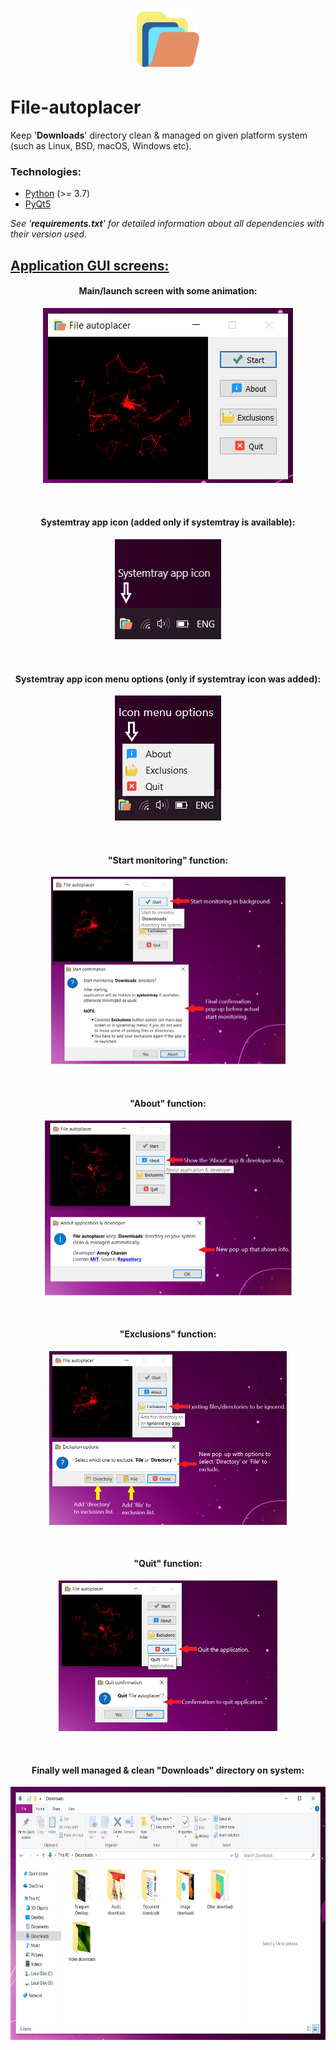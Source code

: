 <p align="center"><img src="icons/app_logo.png" width="100px" height="100px" /></p>

# File-autoplacer
Keep '**Downloads**' directory clean &amp; managed on given platform system (such as Linux, BSD, macOS, Windows etc).


### Technologies:
- [Python](https://www.python.org/) (>= 3.7)
- [PyQt5](https://pypi.org/project/PyQt5/)

*See '**requirements.txt**' for detailed information about all dependencies with their version used.*

<H2><U>Application GUI screens:</U></H2>
<H4 align="center">Main/launch screen with some animation:</H4>
<p align="center"><img src="AppScreens/Main_app.png" /></p>

<BR />
<H4 align="center">Systemtray app icon (added only if systemtray is available):</H4>
<p align="center"><img src="AppScreens/Systemtray_app_icon.png" /></p>

<BR />
<H4 align="center">Systemtray app icon menu options (only if systemtray icon was added):</H4>
<p align="center"><img src="AppScreens/Systemtray_icon_menu_options.png" /></p>

<BR />
<H4 align="center">"Start monitoring" function:</H4>
<p align="center"><img src="AppScreens/Start_Function.png" width="375px" height="300px" /></p>

<BR />
<H4 align="center">"About" function:</H4>
<p align="center"><img src="AppScreens/About_Function.png" width="395px" height="280px" /></p>

<BR />
<H4 align="center">"Exclusions" function:</H4>
<p align="center"><img src="AppScreens/Exclusions_Function.png" width="380px" height="278px" /></p>

<BR />
<H4 align="center">"Quit" function:</H4>
<p align="center"><img src="AppScreens/Quit_Function.png" width="350px" height="241px" /></p>

<BR />
<H4 align="center">Finally well managed & clean "Downloads" directory on system:</H4>
<p align="center"><img src="AppScreens/Managed_downloads.png" width="680px" height="405px" /></p>
